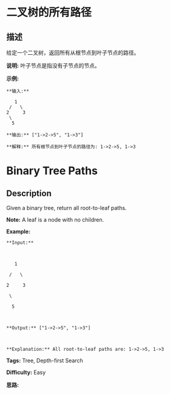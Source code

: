 # 二叉树的所有路径

## 描述

给定一个二叉树，返回所有从根节点到叶子节点的路径。

**说明:**  叶子节点是指没有子节点的节点。

**示例:**

    
    
    **输入:**
    
       1
     /   \
    2     3
     \
      5
    
    **输出:** ["1->2->5", "1->3"]
    
    **解释:** 所有根节点到叶子节点的路径为: 1->2->5, 1->3



# Binary Tree Paths

## Description



Given a binary tree, return all root-to-leaf paths.

**Note:**  A leaf is a node with no children.

**Example:**

    
    
    **Input:**
    
       1
     /   \
    2     3
     \
      5
    
    **Output:** ["1->2->5", "1->3"]
    
    **Explanation:** All root-to-leaf paths are: 1->2->5, 1->3
    


**Tags:** Tree, Depth-first Search

**Difficulty:** Easy

**思路:**
